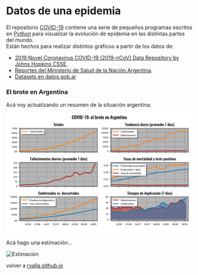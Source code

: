 # Datos de una epidemia

El repositorio [COVID-19](https://github.com/rvalla/COVID-19) contiene una serie de pequeños programas
escritos en [Python](https://www.python.org/) para visualizar la evolución de epidemia en las distintas
partes del mundo.  
Están hechos para realizar distintos gráficos a partir de los datos de:
- [2019 Novel Coronavirus COVID-19 (2019-nCoV) Data Repository by Johns
Hopkins CSSE](https://github.com/CSSEGISandData/COVID-19).
- [Reportes del Ministerio de Salud de la Nación Argentina](https://www.argentina.gob.ar/coronavirus/informe-diario).
- [Datasets en datos.gob.ar](https://datos.gob.ar/dataset?q=covid)

### El brote en Argentina

Acá voy actualizando un resumen de la situación argentina:

![Resumen Argentina](https://github.com/rvalla/COVID-19/blob/master/Argentina_Data/actual_charts/1_Argentina.png)

Acá hago una estimación...

![Estimación](https://github.com/rvalla/COVID-19/blob/master/Argentina_Data/actual_charts/1_E_00_KnownRatioAndEstimation.png)

volver a [rvalla.github.io](https://rvalla.github.io)
